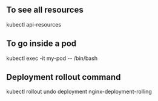## To see all resources
kubectl api-resources

## To go inside a pod

kubectl exec -it my-pod -- /bin/bash

## Deployment rollout command

kubectl rollout undo deployment nginx-deployment-rolling
